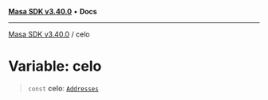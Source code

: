 [**Masa SDK v3.40.0**](../README.md) • **Docs**

***

[Masa SDK v3.40.0](../globals.md) / celo

# Variable: celo

> `const` **celo**: [`Addresses`](../interfaces/Addresses.md)
